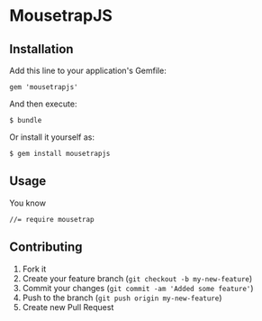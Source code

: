 # MousetrapJS

## Installation

Add this line to your application's Gemfile:

    gem 'mousetrapjs'

And then execute:

    $ bundle

Or install it yourself as:

    $ gem install mousetrapjs

## Usage

You know
```
//= require mousetrap
```

## Contributing

1. Fork it
2. Create your feature branch (`git checkout -b my-new-feature`)
3. Commit your changes (`git commit -am 'Added some feature'`)
4. Push to the branch (`git push origin my-new-feature`)
5. Create new Pull Request
